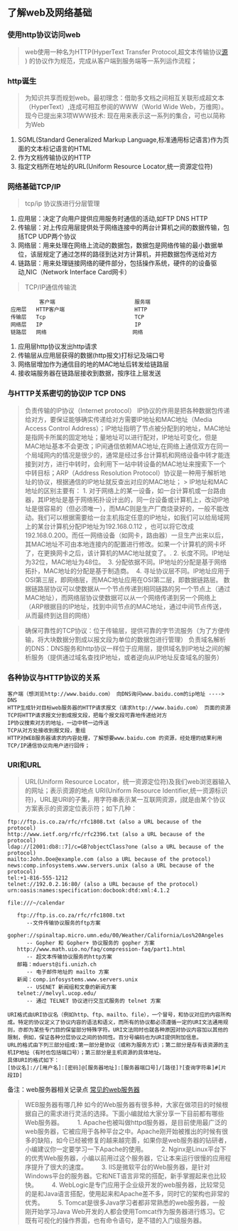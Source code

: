 ## 了解web及网络基础

### 使用http协议访问web
> web使用一种名为HTTP(HyperText Transfer Protocol,超文本传输协议[源](https://www.ituring.com.cn/article/1817) ) 的协议作为规范，完成从客户端到服务端等一系列运作流程；

### http诞生
> 为知识共享而规划web。最初理念：借助多文档之间相互关联形成超文本（HyperText）,连成可相互参阅的WWW（World Wide Web，万维网）。
> 现今已提出来3项WWW技术: 现在用来表示这一系列的集合，可也以简称为Web
  1. SGML(Standard Generalized Markup Language,标准通用标记语言)作为页面的文本标记语言的HTML
  2. 作为文档传输协议的HTTP
  3. 指定文档所在地址的URL(Uniform Resource Locator,统一资源定位符)

### 网络基础TCP/IP
> tcp/ip 协议族进行分层管理
  1. 应用层：决定了向用户提供应用服务时通信的活动,如FTP DNS HTTP
  2. 传输层：对上传应用层提供处于网络连接中的两台计算机之间的数据传输，包括TCP UDP两个协议
  3. 网络层：用来处理在网络上流动的数据包，数据包是网络传输的最小数据单位，该层规定了通过怎样的路径到达对方计算机，并把数据包传送给对方
  4. 链路层：用来处理链接网络的硬件部分，包括操作系统，硬件的的设备驱动,NIC（Network Interface Card网卡）

> TCP/IP通信传输流
> 
              客户端                         服务端
     应用层   HTTP客户端                      HTTP  
     传输层   Tcp                            TCP   
     网络层   IP                             IP   
     链路层   网络                           网络  
     
  1. 应用层http协议发出http请求
  2. 传输层从应用层获得的数据(http报文)打标记及端口号
  3. 网络层增加作为通信目的地的MAC地址后转发给链路层
  4. 接收端服务器在链路层接收到数据，按序往上层发送


### 与HTTP关系密切的协议IP TCP DNS
> 负责传输的IP协议（Internet protocol）
  > IP协议的作用是把各种数据包传递给对方，要保证能够确实传递给对方需要IP地址和MAC地址（Media Access Control Address）；IP地址指明了节点被分配到的地址，MAC地址是指网卡所属的固定地址；量地址可以进行配对，IP地址可变化，但是MAC地址基本不会更改；IP间通信依赖MAC地址,在网络上通信双方在同一个局域网内的情况是很少的，通常是经过多台计算机和网络设备中转才能连接到对方，进行中转时，会利用下一站中转设备的MAC地址来搜索下一个中转目标；ARP（Address Resolution Protocol）协议是一种用于解析地址的协议，根据通信的IP地址就反查出对应的MAC地址；
     > IP地址和MAC地址的区别主要有：
       1. 对于网络上的某一设备，如一台计算机或一台路由器，其IP地址是基于网络拓扑设计出的，同一台设备或计算机上，改动IP地址是很容易的（但必须唯一），而MAC则是生产厂商烧录好的，一般不能改动。我们可以根据需要给一台主机指定任意的IP地址，如我们可以给局域网上的某台计算机分配IP地址为192.168.0.112 ，也可以将它改成192.168.0.200。而任一网络设备（如网卡，路由器）一旦生产出来以后，其MAC地址不可由本地连接内的配置进行修改。如果一个计算机的网卡坏了，在更换网卡之后，该计算机的MAC地址就变了。.
       2. 长度不同。IP地址为32位，MAC地址为48位。 
       3. 分配依据不同。IP地址的分配是基于网络拓扑，MAC地址的分配是基于制造商。 
       4. 寻址协议层不同。IP地址应用于OSI第三层，即网络层，而MAC地址应用在OSI第二层，即数据链路层。 数据链路层协议可以使数据从一个节点传递到相同链路的另一个节点上（通过MAC地址），而网络层协议使数据可以从一个网络传递到另一个网络上（ARP根据目的IP地址，找到中间节点的MAC地址，通过中间节点传送，从而最终到达目的网络）
 
> 确保可靠性的TCP协议：位于传输层，提供可靠的字节流服务（为了方便传输，将大块数据分割成以报文段为单位的数据包进行管理）
> 负责域名解析的DNS：DNS服务和http协议一样位于应用层，提供域名到IP地址之间的解析服务（提供通过域名查找IP地址，或者逆向从IP地址反查域名的服务）

### 各种协议与HTTP协议的关系
```
客户端（想浏览http://www.baidu.com） 向DNS询问www.baidu.com的ip地址 ----> DNS
HTTP生成针对目标web服务器的HTTP请求报文（请求http://www.baidu.com） 页面的资源
TCP将HTTP请求报文分割成报文段，把每个报文段可靠地传递给对方
IP协议搜索对方的地址，一边中转一边传送
TCP从对方处接收到报文段，重组
HTTP对WEB服务器请求的内容处理，了解想要www.baidu.com 的资源，经处理的结果利用TCP/IP通信协议向用户进行回传；
```

### URI和URL
> URL(Uniform Resource Locator，统一资源定位符)及我们web浏览器输入的网址；表示资源的地点
> URI(Uniform Resource Identifier,统一资源标识符)，URL是URI的子集，用字符串表示某一互联网资源，j就是由某个协议方案表示的资源定位表示符；如下几种：
```
ftp://ftp.is.co.za/rfc/rfc1808.txt (also a URL because of the protocol)
http://www.ietf.org/rfc/rfc2396.txt (also a URL because of the protocol)
ldap://[2001:db8::7]/c=GB?objectClass?one (also a URL because of the protocol)
mailto:John.Doe@example.com (also a URL because of the protocol)
news:comp.infosystems.www.servers.unix (also a URL because of the protocol)
tel:+1-816-555-1212
telnet://192.0.2.16:80/ (also a URL because of the protocol)
urn:oasis:names:specification:docbook:dtd:xml:4.1.2

file:///~/calendar

   ftp://ftp.is.co.za/rfc/rfc1808.txt
      --文件传输协议服务的ftp方案
   gopher://spinaltap.micro.umn.edu/00/Weather/California/Los%20Angeles
      -- Gopher 和 Gopher+ 协议服务的 gopher 方案
   http://www.math.uio.no/faq/compression-faq/part1.html
      -- 超文本传输​​协议服务的http方案
   邮箱：mduerst@ifi.unizh.ch
      -- 电子邮件地址的 mailto 方案
   新闻：comp.infosystems.www.servers.unix
      -- USENET 新闻组和文章的新闻方案
   telnet://melvyl.ucop.edu/
      -- 通过 TELNET 协议进行交互式服务的 telnet 方案
```
```
URI格式由URI协议名（例如http、ftp、mailto、file），一个冒号，和协议对应的内容所构成。特定的协议定义了协议内容的语法和语义，而所有的协议都必须遵循一定的URI文法通用规则，亦即为某些专门目的保留部分特殊字符。URI文法同时也就各种原因对协议内容加以其他的限制，例如，保证各种分层协议之间的协同性。百分号编码也为URI提供附加信息。
URL的格式由下列三部分组成:第一部分是协议（或称为服务方式）；第二部分是存有该资源的主机IP地址（有时也包括端口号）；第三部分是主机资源的具体地址。
具体URI的格式如下：
[协议名]://[用户名]:[密码]@[服务器地址]:[服务器端口号]/[路径]?[查询字符串]#[片段ID]
```








备注：web服务器相关记录点 [常见的web服务器](http://www.elecfans.com/baike/computer/fuwuqi/202005061213811.html)

  > WEB服务器有哪几种
  如今的Web服务器有很多种，大家在做项目的时候根据自己的需求进行灵活的选择。下面小编就给大家分享一下目前都有哪些Web服务器。
　　1. Apache也被叫做httpd服务器，是目前使用最广泛的web服务器，它被应用于各种平台之中。Apache刚开始被推出的时候有很多的缺陷，如今已经被修复的越来越完善，如果你是web服务器的钻研者，小编建议你一定要学习一下Apache的使用。
　　2. Nginx是Linux平台下的优秀Web服务器，小编以前用过这个服务器，它让本来运行很慢的应用程序提升了很大的速度。
　　3. IIS是微软平台的Web服务器，是针对Windows平台的服务器。它和NET语言非常的搭配，新手掌握起来也比较快。
　　4. WebLogic是专门应用于企业级开发的web服务器，比较常见的是和Java语言搭配，使用起来和Apache差不多，同时它的架构也非常的优秀。
　　5. Tomcat是很多Java学习者都非常熟悉的web服务器，一般刚开始学习Java Web开发的人都会使用Tomcat作为服务器进行练习。它既有可视化的操作界面，也有命令语句，是不错的入门级服务器。
